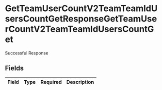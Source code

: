 # GetTeamUserCountV2TeamTeamIdUsersCountGetResponseGetTeamUserCountV2TeamTeamIdUsersCountGet

Successful Response


## Fields

| Field       | Type        | Required    | Description |
| ----------- | ----------- | ----------- | ----------- |